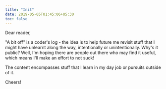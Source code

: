 ```yaml
---
title: "Init"
date: 2019-05-05T01:45:06+05:30
toc: false
---
```


Dear reader,

"A bit off" is a coder's log - the idea is to help future me revisit stuff that I might have unlearnt along the way, intentionally or unintentionally. Why's it public? Well, I'm hoping there are people out there who may find it useful, which means I'll make an effort to not suck! 

The content encompasses stuff that I learn in my day job or pursuits outside of it.


Cheers!
  
